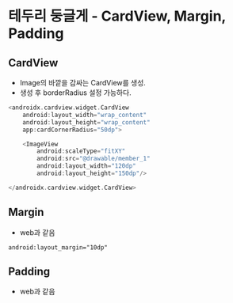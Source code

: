 # 테두리 둥글게 - CardView, Margin, Padding

## CardView

- Image의 바깥을 감싸는 CardView를 생성.
- 생성 후 borderRadius 설정 가능하다.

```kt
<androidx.cardview.widget.CardView
    android:layout_width="wrap_content"
    android:layout_height="wrap_content"
    app:cardCornerRadius="50dp">

    <ImageView
        android:scaleType="fitXY"
        android:src="@drawable/member_1"
        android:layout_width="120dp"
        android:layout_height="150dp"/>

</androidx.cardview.widget.CardView>
```

## Margin

- web과 같음

```
android:layout_margin="10dp"
```

## Padding

- web과 같음

